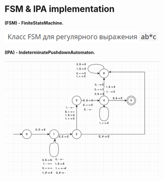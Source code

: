 # **FSM** & **IPA** implementation

#### (**FSM**) - FiniteStateMachine.
![FSM example task img](./pics/fsm_task.PNG?raw=true)

#### (**IPA**) - IndeterminatePushdownAutomaton.
![IPA example task img](./pics/ipa_task.jpg?raw=true)
